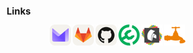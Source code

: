 ## Links

<div align="center">
  <a href="mailto:dima.o.sh@proton.me"><img src="../Assets/Images/Logos/Mail.svg" width="48" height="48" /></a>
  <a href="https://gitlab.com/shdima"><img src="../Assets/Images/Logos/GitLab.svg" width="48" height="48" /></a>
  <a href="https://github.com/sh-dima"><img src="../Assets/Images/Logos/GitHub.svg" width="48" height="48" /></a>
  <a href="https://modrinth.com/user/EsotericEnderman"><img src="../Assets/Images/Logos/Modrinth.svg" width="48" height="48" /></a>
  <a href="https://hangar.papermc.io/EsotericEnderman"><img src="../Assets/Images/Logos/Hangar.svg" width="48" height="48" /></a>
  <a href="https://www.spigotmc.org/members/esotericenderman.2123396/"><img src="../Assets/Images/Logos/SpigotMC.svg" width="48" height="48" /></a>
</div>
